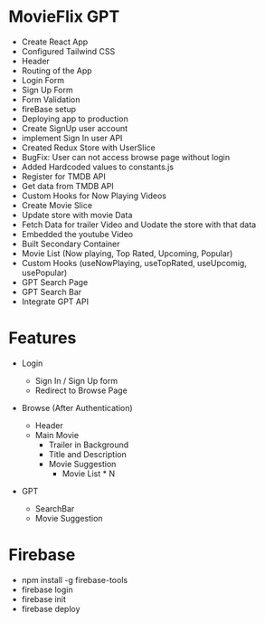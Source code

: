 <!-- Reading Documentation is SuperPower Of Developer -->

# MovieFlix GPT

- Create React App
- Configured Tailwind CSS
- Header
- Routing of the App
- Login Form
- Sign Up Form
- Form Validation
- fireBase setup
- Deploying app to production
- Create SignUp user account
- implement Sign In user API
- Created Redux Store with UserSlice
- BugFix: User can not access browse page without login
- Added Hardcoded values to constants.js
- Register for TMDB API
- Get data from TMDB API
- Custom Hooks for Now Playing Videos
- Create Movie Slice
- Update store with movie Data
- Fetch Data for trailer Video and Uodate the store with that data
- Embedded the youtube Video
- Built Secondary Container
- Movie List (Now playing, Top Rated, Upcoming, Popular)
- Custom Hooks (useNowPlaying, useTopRated, useUpcomig, usePopular)
- GPT Search Page
- GPT Search Bar
- Integrate GPT API

# Features

- Login

  - Sign In / Sign Up form
  - Redirect to Browse Page

- Browse (After Authentication)

  - Header
  - Main Movie
    - Trailer in Background
    - Title and Description
    - Movie Suggestion
      - Movie List \* N

- GPT
  - SearchBar
  - Movie Suggestion

# Firebase

- npm install -g firebase-tools
- firebase login
- firebase init
- firebase deploy
